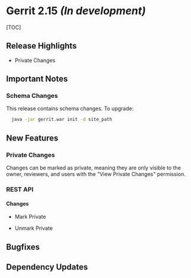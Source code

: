 # Gerrit 2.15 *(In development)*

[TOC]

## Release Highlights

* Private Changes

## Important Notes

### Schema Changes

This release contains schema changes. To upgrade:

``` sh
  java -jar gerrit.war init -d site_path
```

## New Features

### Private Changes

Changes can be marked as private, meaning they are only visible to the
owner, reviewers, and users with the "View Private Changes" permission.

### REST API

#### Changes

* Mark Private

* Unmark Private

## Bugfixes

## Dependency Updates
